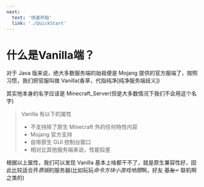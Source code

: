 ```yaml
---
next:
  text: '快速开始'
  link: './QuickStart'
---
```

# 什么是Vanilla端？

对于 Java 版来说，绝大多数服务端的始祖便是 Mojang 提供的官方服端了，按照习惯，我们把官服叫做 Vanilla(香草，代指纯净[纯净服务端歧义])  

其实他本身的名字应该是 Minecraft_Server(但是大多数情况下我们不会用这个名字)

>Vanilla 有以下的属性
>- 不支持除了原生 Minecraft 外的任何特性内容
>- Mojang 官方支持
>- 自带原生 GUI 控制台窗口
>- 相对比其他服务端来说，性能较差

根据以上属性，我们可以发现 Vanilla 基本上啥都干不了，就是原生兼容性好，因此比较适合开*原版*的服务器(比如玩玩*命令方块小游戏地图*啊，好友 ~~基友♂~~ 联机啊之类的)
